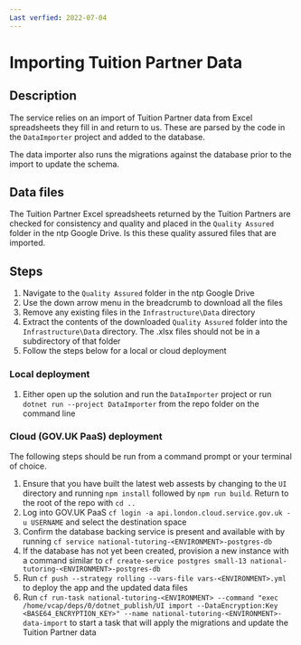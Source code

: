 ```yaml
---
Last verfied: 2022-07-04
---
```


# Importing Tuition Partner Data

## Description

The service relies on an import of Tuition Partner data from Excel spreadsheets they fill in and return to us. These are parsed by the code in the `DataImporter` project and added to the database.

The data importer also runs the migrations against the database prior to the import to update the schema.

## Data files

The Tuition Partner Excel spreadsheets returned by the Tuition Partners are checked for consistency and quality and placed in the `Quality Assured` folder in the ntp Google Drive. Is this these quality assured files that are imported.

## Steps

1. Navigate to the `Quality Assured` folder in the ntp Google Drive
2. Use the down arrow menu in the breadcrumb to download all the files
3. Remove any existing files in the `Infrastructure\Data` directory
4. Extract the contents of the downloaded `Quality Assured` folder into the `Infrastructure\Data` directory. The .xlsx files should not be in a subdirectory of that folder
5. Follow the steps below for a local or cloud deployment

### Local deployment

1. Either open up the solution and run the `DataImporter` project or run `dotnet run --project DataImporter` from the repo folder on the command line

### Cloud (GOV.UK PaaS) deployment

The following steps should be run from a command prompt or your terminal of choice.

1. Ensure that you have built the latest web assests by changing to the `UI` directory and running `npm install` followed by `npm run build`. Return to the root of the repo with `cd ..`
2. Log into GOV.UK PaaS `cf login -a api.london.cloud.service.gov.uk -u USERNAME` and select the destination space
3. Confirm the database backing service is present and available with by running `cf service national-tutoring-<ENVIRONMENT>-postgres-db`
4. If the database has not yet been created, provision a new instance with a command similar to `cf create-service postgres small-13 national-tutoring-<ENVIRONMENT>-postgres-db`
5. Run `cf push --strategy rolling --vars-file vars-<ENVIRONMENT>.yml` to deploy the app and the updated data files
6. Run `cf run-task national-tutoring-<ENVIRONMENT> --command "exec /home/vcap/deps/0/dotnet_publish/UI import --DataEncryption:Key <BASE64_ENCRYPTION_KEY>" --name national-tutoring-<ENVIRONMENT>-data-import` to start a task that will apply the migrations and update the Tuition Partner data

